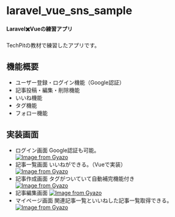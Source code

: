 # laravel_vue_sns_sample
#### Laravel✖️Vueの練習アプリ
TechPitの教材で練習したアプリです。
## 機能概要
- ユーザー登録・ログイン機能（Google認証）
- 記事投稿・編集・削除機能
- いいね機能
- タグ機能
- フォロー機能
## 実装画面
- ログイン画面
Google認証も可能。<br />
[![Image from Gyazo](https://i.gyazo.com/aeee88ccbff09a93bad50db0ca8ac58c.png)](https://gyazo.com/aeee88ccbff09a93bad50db0ca8ac58c)
- 記事一覧画面
いいねができる。（Vueで実装）<br />
[![Image from Gyazo](https://i.gyazo.com/99612e05d4e22e2f67a3df425ee5b48e.png)](https://gyazo.com/99612e05d4e22e2f67a3df425ee5b48e)
- 記事作成画面
タグがついていて自動補完機能付き<br />
[![Image from Gyazo](https://i.gyazo.com/8d7b80e0d1d3aa6e229574158261572d.png)](https://gyazo.com/8d7b80e0d1d3aa6e229574158261572d)
- 記事編集画面
[![Image from Gyazo](https://i.gyazo.com/7cf80a57d34ec140a6565a5faffc709a.png)](https://gyazo.com/7cf80a57d34ec140a6565a5faffc709a)
- マイページ画面
関連記事一覧といいねした記事一覧取得できる。<br />
[![Image from Gyazo](https://i.gyazo.com/b1461563b15e157f747e06e2d7d2d768.png)](https://gyazo.com/b1461563b15e157f747e06e2d7d2d768)
